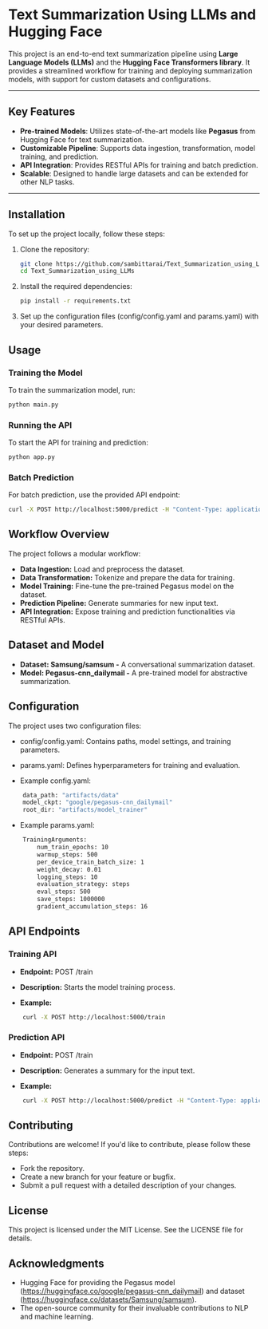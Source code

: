 # Text Summarization Using LLMs and Hugging Face

This project is an end-to-end text summarization pipeline using **Large Language Models (LLMs)** and the **Hugging Face Transformers library**. It provides a streamlined workflow for training and deploying summarization models, with support for custom datasets and configurations.

---

## **Key Features**

- **Pre-trained Models**: Utilizes state-of-the-art models like **Pegasus** from Hugging Face for text summarization.
- **Customizable Pipeline**: Supports data ingestion, transformation, model training, and prediction.
- **API Integration**: Provides RESTful APIs for training and batch prediction.
- **Scalable**: Designed to handle large datasets and can be extended for other NLP tasks.

---

## **Installation**

To set up the project locally, follow these steps:

1. Clone the repository:

   ```bash
   git clone https://github.com/sambittarai/Text_Summarization_using_LLMs.git
   cd Text_Summarization_using_LLMs
   ```

2. Install the required dependencies:

   ```bash
   pip install -r requirements.txt
   ```

3. Set up the configuration files (config/config.yaml and params.yaml) with your desired parameters.
	

## **Usage**

### Training the Model

To train the summarization model, run:

   ```bash
   python main.py
   ```

### Running the API

To start the API for training and prediction:

   ```bash
   python app.py
   ```

### Batch Prediction

For batch prediction, use the provided API endpoint:

   ```bash
   curl -X POST http://localhost:5000/predict -H "Content-Type: application/json" -d '{"text": "Your input text here"}'
   ```

## **Workflow Overview**

The project follows a modular workflow:

- **Data Ingestion:** Load and preprocess the dataset.
- **Data Transformation:** Tokenize and prepare the data for training.
- **Model Training:** Fine-tune the pre-trained Pegasus model on the dataset.
- **Prediction Pipeline:** Generate summaries for new input text.
- **API Integration:** Expose training and prediction functionalities via RESTful APIs.

## **Dataset and Model**

- **Dataset: Samsung/samsum -** A conversational summarization dataset.
- **Model: Pegasus-cnn_dailymail -** A pre-trained model for abstractive summarization.

## **Configuration**

The project uses two configuration files:

- config/config.yaml: Contains paths, model settings, and training parameters.
- params.yaml: Defines hyperparameters for training and evaluation.

- Example config.yaml:

```bash
	data_path: "artifacts/data"
	model_ckpt: "google/pegasus-cnn_dailymail"
	root_dir: "artifacts/model_trainer"
```

- Example params.yaml:

```bash
	TrainingArguments:
		num_train_epochs: 10
		warmup_steps: 500
		per_device_train_batch_size: 1
		weight_decay: 0.01
		logging_steps: 10
		evaluation_strategy: steps
		eval_steps: 500
		save_steps: 1000000
		gradient_accumulation_steps: 16
```

## **API Endpoints**

### Training API

- **Endpoint:** POST /train

- **Description:** Starts the model training process.

- **Example:**

```bash
	curl -X POST http://localhost:5000/train
```

### Prediction API

- **Endpoint:** POST /train

- **Description:** Generates a summary for the input text.

- **Example:**

```bash
	curl -X POST http://localhost:5000/predict -H "Content-Type: application/json" -d '{"text": "Your input text here"}'
```

## **Contributing**

Contributions are welcome! If you'd like to contribute, please follow these steps:

- Fork the repository.
- Create a new branch for your feature or bugfix.
- Submit a pull request with a detailed description of your changes.

## **License**

This project is licensed under the MIT License. See the LICENSE file for details.

## **Acknowledgments**

- Hugging Face for providing the Pegasus model (https://huggingface.co/google/pegasus-cnn_dailymail) and dataset (https://huggingface.co/datasets/Samsung/samsum).
- The open-source community for their invaluable contributions to NLP and machine learning.
